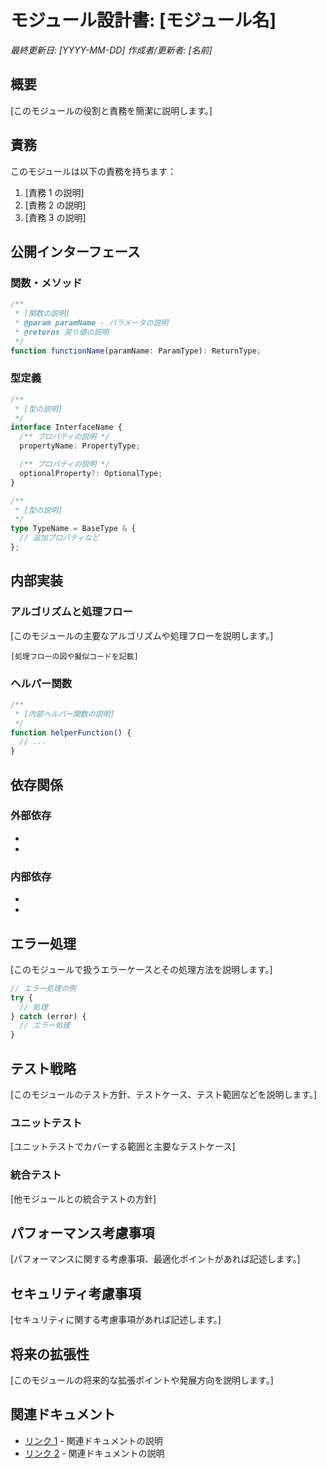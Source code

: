 # モジュール設計書: [モジュール名]

_最終更新日: [YYYY-MM-DD]_
_作成者/更新者: [名前]_

## 概要

[このモジュールの役割と責務を簡潔に説明します。]

## 責務

このモジュールは以下の責務を持ちます：

1. [責務 1 の説明]
2. [責務 2 の説明]
3. [責務 3 の説明]

## 公開インターフェース

### 関数・メソッド

```typescript
/**
 * [関数の説明]
 * @param paramName - パラメータの説明
 * @returns 戻り値の説明
 */
function functionName(paramName: ParamType): ReturnType;
```

### 型定義

```typescript
/**
 * [型の説明]
 */
interface InterfaceName {
  /** プロパティの説明 */
  propertyName: PropertyType;

  /** プロパティの説明 */
  optionalProperty?: OptionalType;
}

/**
 * [型の説明]
 */
type TypeName = BaseType & {
  // 追加プロパティなど
};
```

## 内部実装

### アルゴリズムと処理フロー

[このモジュールの主要なアルゴリズムや処理フローを説明します。]

```
[処理フローの図や擬似コードを記載]
```

### ヘルパー関数

```typescript
/**
 * [内部ヘルパー関数の説明]
 */
function helperFunction() {
  // ...
}
```

## 依存関係

### 外部依存

- [外部ライブラリ/モジュール名]: [依存の理由と用途]
- [外部ライブラリ/モジュール名]: [依存の理由と用途]

### 内部依存

- [内部モジュール名]: [依存の理由と用途]
- [内部モジュール名]: [依存の理由と用途]

## エラー処理

[このモジュールで扱うエラーケースとその処理方法を説明します。]

```typescript
// エラー処理の例
try {
  // 処理
} catch (error) {
  // エラー処理
}
```

## テスト戦略

[このモジュールのテスト方針、テストケース、テスト範囲などを説明します。]

### ユニットテスト

[ユニットテストでカバーする範囲と主要なテストケース]

### 統合テスト

[他モジュールとの統合テストの方針]

## パフォーマンス考慮事項

[パフォーマンスに関する考慮事項、最適化ポイントがあれば記述します。]

## セキュリティ考慮事項

[セキュリティに関する考慮事項があれば記述します。]

## 将来の拡張性

[このモジュールの将来的な拡張ポイントや発展方向を説明します。]

## 関連ドキュメント

- [リンク 1](リンク先URL) - 関連ドキュメントの説明
- [リンク 2](リンク先URL) - 関連ドキュメントの説明
